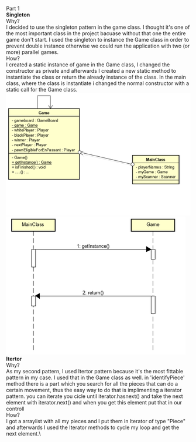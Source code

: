 Part 1\
__Singleton__\
Why?\
I decided to use the singleton pattern in the game class. I thought it's one of the most important class in the project bacuase without that one the entire game don't start. I used the singleton to instance the Game class in order to prevent double instance otherwise we could run the application with two (or more) parallel games.\
How?\
I created a static instance of game in the Game class, I changed the constructor as private and afterwards I created a new static method to instantiate the class or return the already instance of the class. In the main class, where the class is instantiate i changed the normal constructor with a static call for the Game class.\
![class_diagram](https://github.com/BINF4241-group41/Project_3/blob/master/images/SoftwareConstruction1ClassDiagramm_Cattura.PNG)
![sequence diagram](https://github.com/BINF4241-group41/Project_3/blob/master/images/SoftwareConstuction1Se.PNG)
__Itertor__\
Why?\
As my second pattern, I used Itertor pattern because it's the most fittable pattern in my case. I used that in the Game class as well. in 'identifyPiece' method there is a part which you search for all the pieces that can do a certain movement, thus the easy way to do that is implimenting a iterator pattern. you can iterate you cicle until iterator.hasnext() and take the next element with iterator.next() and when you get this element put that in our controll\
How?\
I got a arraylist with all my pieces and I put them in Iterator of type "Piece" and afterwards I used the Iterator methods to cycle my loop and get the next element.\
